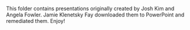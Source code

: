 This folder contains presentations originally created by Josh Kim and Angela Fowler. Jamie Klenetsky Fay downloaded them to PowerPoint and remediated them. Enjoy!
